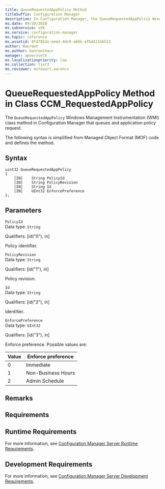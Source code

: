 ```yaml
---
title: QueueRequestedAppPolicy Method
titleSuffix: Configuration Manager
description: In Configuration Manager, the QueueRequestedAppPolicy Windows Management Instrumentation class method that queues an application policy request.
ms.date: 09/20/2016
ms.subservice: sdk
ms.service: configuration-manager
ms.topic: reference
ms.assetid: 0fd7952e-eeed-4dc0-a66b-af6442156523
author: Banreet
ms.author: banreetkaur
manager: apoorvseth
ms.localizationpriority: low
ms.collection: tier3
ms.reviewer: mstewart,aaroncz 
---
```

# QueueRequestedAppPolicy Method in Class CCM_RequestedAppPolicy
The `QueueRequestedAppPolicy` Windows Management Instrumentation (WMI) class method in Configuration Manager that queues and application policy request.   

 The following syntax is simplified from Managed Object Format (MOF) code and defines the method.  

## Syntax  

```  
uint32 QueueRequestedAppPolicy   
{  
    [IN]    String PolicyId  
    [IN]    String PolicyRevision  
    [IN]    String Id  
    [IN]    UInt32 EnforcePreference  
};  
```  

## Parameters  
 `PolicyId`  
 Data type: `String`  

 Qualifiers: [id("0"), in]  

 Policy identifier.    

 `PolicyRevision`  
 Data type: `String`  

 Qualifiers: [id("1"), in]  

 Policy revision.    

 `Id`  
 Data type: `String`  

 Qualifiers: [id("2"), in]  

 Identifier.    

 `EnforcePreference`  
 Data type: `UInt32`  

 Qualifiers: [id("3"), in]  

 Enforce preference. Possible values are:   

|Value|Enforce preference|  
|-|-|  
|0|Immediate|  
|1|Non-Business Hours|  
|2|Admin Schedule|  

## Remarks  

## Requirements  

## Runtime Requirements  
 For more information, see [Configuration Manager Server Runtime Requirements](../../../../../develop/core/reqs/server-runtime-requirements.md).  

## Development Requirements  
 For more information, see [Configuration Manager Server Development Requirements](../../../../../develop/core/reqs/server-development-requirements.md).
